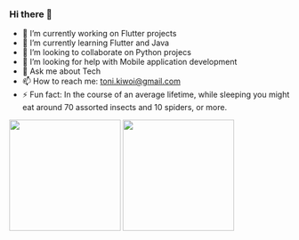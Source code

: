 ### Hi there 👋


- 🔭 I’m currently working on Flutter projects
- 🌱 I’m currently learning Flutter and Java
- 👯 I’m looking to collaborate on Python projecs
- 🤔 I’m looking for help with Mobile application development
- 💬 Ask me about Tech
- 📫 How to reach me: toni.kiwoi@gmail.com
- ⚡ Fun fact: In the course of an average lifetime, while sleeping you might eat around 70 assorted insects and 10 spiders, or more.
<div display="flex" justify-content="space-evenly">
<picture  width=45%>
  <source
    srcset="https://github-readme-stats.vercel.app/api?username=kugelschreiber1&show_icons=true&theme=dark"
    media="(prefers-color-scheme: dark)"
  />
  <source
    srcset="https://github-readme-stats.vercel.app/api?username=kugelschreiber1&show_icons=true"
    media="(prefers-color-scheme: light), (prefers-color-scheme: no-preference)"
  />
  <img height=200 src="https://github-readme-stats.vercel.app/api?username=kugelschreiber1&show_icons=true" />
</picture>

<picture width=50%>
  <source
    srcset="https://github-readme-stats.vercel.app/api/top-langs/?username=kugelschreiber1&layout=compact&theme=dark"
    media="(prefers-color-scheme: dark)"
  />
  <source
    srcset="https://github-readme-stats.vercel.app/api/top-langs/?username=anuraghazra&layout=compact"
    media="(prefers-color-scheme: light), (prefers-color-scheme: no-preference)"
  />
  <img height=200 src="https://github-readme-stats.vercel.app/api/top-langs? 
   username=kugelschreiber1&layout=compact&langs_count=8&card_width=320"  />
</picture>
</div>
